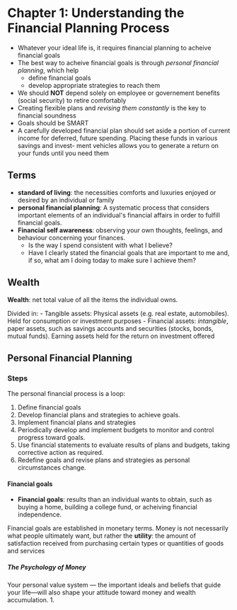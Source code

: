 # Chapter 1: Understanding the Financial Planning Process

- Whatever your ideal life is, it requires financial planning to acheive financial goals
- The best way to acheive financial goals is through _personal financial planning_, which help
	- define financial goals
	- develop appropriate strategies to reach them
- We should **NOT** depend solely on employee or governement benefits (social security) to retire comfortably
- Creating flexible plans and _revising them constantly_ is the key to financial soundness
- Goals should be SMART
- A carefully developed financial plan should set aside a portion of current income for deferred, future spending. Placing these funds in various savings and invest- ment vehicles allows you to generate a return on your funds until you need them

## Terms

- **standard of living**: the necessities comforts and luxuries enjoyed or desired by an individual or family
- **personal financial planning**: A systematic process that considers important elements of an individual's financial affairs in order to fulfill financial goals.
- **Financial self awareness**: observing your own thoughts, feelings, and behaviour concerning your finances.
	- Is the way I spend consistent with what I believe?
	- Have I clearly stated the financial goals that are important to me and, if so, what am I doing today to make sure I achieve them? 



## Wealth

**Wealth**: net total value of all the items the individual owns. 

Divided in: 
	- Tangible assets: Physical assets (e.g. real estate, automobiles). Held for consumption or investment purposes
	- Financial assets: _intangible_, paper assets, such as savings accounts and securities (stocks, bonds, mutual funds). Earning assets held for the return on investment offered

## Personal Financial Planning


### Steps


The personal financial process is a loop:

1. Define financial goals
1. Develop financial plans and strategies to achieve goals.
1. Implement financial plans and strategies
1. Periodically develop and implement budgets to monitor and control progress toward goals.
1. Use financial statements to evaluate results of plans and budgets, taking corrective action as required.
1. Redefine goals and revise plans and strategies as personal circumstances change.


#### Financial goals

- **Financial goals**: results than an individual wants to obtain, such as buying a home, building a college fund, or acheiving financial independence.

Financial goals are established in monetary terms. Money is not necessarily what people ultimately want, but rather the **utility**: the amount of satisfaction received from purchasing certain types or quantities of goods and services

##### The Psychology of Money

Your personal value system — the important ideals and beliefs that guide your life—will also shape your attitude toward money and wealth accumulation. 
1. 




